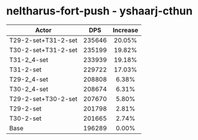 # neltharus-fort-push - yshaarj-cthun
| Actor | DPS | Increase |
|---|:---:|:---:|
|T29-2-set+T31-2-set|235646|20.05%|
|T30-2-set+T31-2-set|235199|19.82%|
|T31-2_4-set|233939|19.18%|
|T31-2-set|229722|17.03%|
|T29-2_4-set|208808|6.38%|
|T30-2_4-set|208674|6.31%|
|T29-2-set+T30-2-set|207670|5.80%|
|T29-2-set|201798|2.81%|
|T30-2-set|201665|2.74%|
|Base|196289|0.00%|
